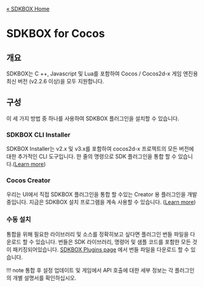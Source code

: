 [&#171; SDKBOX Home](http://sdkbox.com)

<h1>SDKBOX for Cocos</h1>

## 개요
SDKBOX는 C ++, Javascript 및 Lua를 포함하여 Cocos / Cocos2d-x 게임 엔진용 최신 버전 (v2.2.6 이상)을 모두 지원합니다.


## 구성
이 세 가지 방법 중 하나를 사용하여 SDKBOX 플러그인을 설치할 수 있습니다.


### SDKBOX CLI Installer
SDKBOX Installer는 v2.x 및 v3.x를 포함하여 cocos2d-x 프로젝트의 모든 버전에 대한 추가적인 CLI 도구입니다. 한 줄의 명령으로 SDK 플러그인을 통합 할 수 있습니다.([Learn more](http://docs.sdkbox.com/en/installer/))


### Cocos Creator
우리는 UI에서 직접 SDKBOX 플러그인을 통합 할 수있는 Creator 용 플러그인을 개발 중입니다. 지금은 SDKBOX 설치 프로그램을 계속 사용할 수 있습니다. ([Learn more](qa/integration-admob-to-creator.md))


### 수동 설치
통합을 위해 필요한 라이브러리 및 소스를 정확히보고 싶다면 플러그인 번들 파일을 다운로드 할 수 있습니다. 번들은 SDK 라이브러리, 명령어 및 샘플 코드를 포함한 모든 것이 패키징되어있습니다. [SDKBOX Plugins page](http://sdkbox.com) 에서 번들 파일을 다운로드 할 수 있습니다.


!!! note 
    통합 후 설정 업데이트 및 게임에서 API 호출에 대한 세부 정보는 각 플러그인의 개별 설명서를 확인하십시오.
